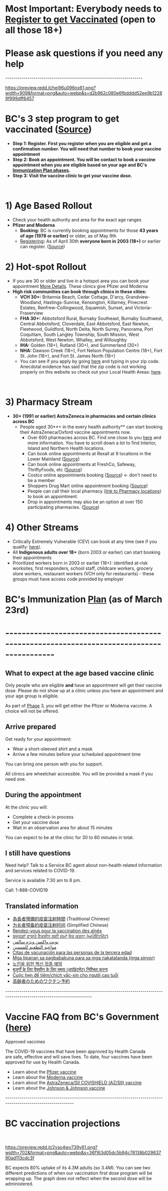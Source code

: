 # Most Important: Everybody needs to [Register to get Vaccinated](https://www.getvaccinated.gov.bc.ca/s/) (open to all those 18+) 

# Please ask questions if you need any help

\-------------------------------------------------------------------- 

https://preview.redd.it/hej96u096nx61.png?width=909&format=png&auto=webp&s=d2b962c080e6fbdddd52ee9b12289f999dff6457

# BC's 3 step program to get vaccinated ([Source](https://www2.gov.bc.ca/getvaccinated.html))

* **Step 1: Register. First you register when you are eligible and get a confirmation number. You will need that number to book your vaccine appointment**
* **Step 2: Book an appointment. You will be contact to book a vaccine appointment when you are eligible based on your age and BC's** [**Immunization Plan phases**](https://www2.gov.bc.ca/gov/content/covid-19/vaccine/plan#general-population)**.** 
* **Step 3: Visit the vaccine clinic to get your vaccine dose.**

&#x200B;

# 1) Age Based Rollout

* Check your health authority and area for the exact age ranges
* **Pfizer and Moderna**
   * **Booking:** BC is currently booking appointments for those **43 years of age (1978 or earlier)** or older, as of May 9th
   * [Registering](https://www.getvaccinated.gov.bc.ca/s/)**:** As of April 30th  **everyone born in 2003 (18+)** or earlier can register. ([Source](https://news.gov.bc.ca/releases/2021HLTH0029-000757))

# 2) Hot-spot Rollout

* If you are 30 or older and live in a hotspot area you can book your appointment [More Details](https://www2.gov.bc.ca/gov/content/covid-19/vaccine/neighbourhood). These clinics give Pfizer and Moderna
* **High risk communities can book through clinics in these cities:**
   * **VCH 30+:**  Britannia Beach, Cedar Cottage, D'arcy, Grandview-Woodland, Hastings-Sunrise, Kensington, Killarney, Pinecrest Estates, Renfrew-Collingwood, Squamish, Sunset, and Victoria-Fraserview  
   * **FHA 30+:**  Abbotsford Rural, Burnaby Southeast, Burnaby Southwest, Central Abbotsford, Cloverdale, East Abbotsford, East Newton, Fleetwood, Guildford, North Delta, North Surrey, Panorama, Port Coquitlam, South Langley Township, South Mission, West Abbotsford, West Newton, Whalley, and Willoughby
   * **IHA:** Golden (18+), Rutland (30+), and Summerland (30+)
   * **NHA:** Dawson Creek (18+), Fort Nelson Population Centre (18+), Fort St. John (18+), and Fort St. James North (18+)
   * You can see if you apply by going [here](https://www2.gov.bc.ca/gov/content/covid-19/vaccine/neighbourhood) and typing in your zip code. Anecdotal evidence has said that the zip code is not working properly on this website so check out your Local Health Areas: [here](https://www2.gov.bc.ca/gov/content/data/geographic-data-services/land-use/administrative-boundaries/health-boundaries). 

&#x200B;

# 3) Pharmacy Stream 

* **30+ (1991 or earlier) AstraZeneca in pharmacies and certain clinics across BC**
   * People aged 30**+ in the every health authority** can start booking their AstraZeneca/Oxford vaccine appointments now.
      * Over 600 pharmacies across BC. Find one close to you [here](https://www.bcpharmacy.ca/resource-centre/covid-19/vaccination-locations) and more information. You have to scroll down a lot to find Interior, Island and Northern Health locations.
      * Can book online appointments at Rexall at 9 locations in the Lower Mainland ([Source](https://rexall.medmeapp.com/schedule))
      * Can book online appointments at FreshCo, Safeway, ThriftyFoods, etc ([Source](https://www.pharmacyappointments.ca/))
      * Costco online appointments booking ([Source](https://www.costcopharmacy.ca/appointment)) <- don't need to be a member
      * Shoppers Drug Mart online appointment booking ([Source](https://covid-19.shoppersdrugmart.ca/en?_ga=2.93975893.991654939.1618447569-1544586229.1618447569))
      * People can call their local pharmacy ([link to Pharmacy locations](https://www.bcpharmacy.ca/resource-centre/covid-19/vaccination-locations)) to book an appointment.
      * Drop in appointments may also be an option at over 150 participating pharmacies. ([Source](https://news.gov.bc.ca/releases/2021HLTH0061-000595))

# 4) Other Streams

* Critically Extremely Vulnerable (CEV) can book at any time (see if you qualify:  [here](https://www2.gov.bc.ca/gov/content/covid-19/vaccine/cev)).
* All **Indigenous adults over 18+** (born 2003 or earlier) can start booking their appointments
* Prioritized workers born in 2003 or earlier (18+): identified at-risk worksites, first responders, school staff, childcare workers, grocery store workers, restaurant workers (VCH only for restaurants) - these groups must have access code provided by employer

# BC's Immunization [Plan](https://www2.gov.bc.ca/gov/content/covid-19/vaccine/plan) (as of March 23rd)

# ----------------------------------------------------------------------------------------

## What to expect at the age based vaccine clinic

Only people who are eligible **and** have an appointment will get their vaccine dose. Please do not show up at a clinic unless you have an appointment and your age group is eligible.

As part of [Phase](https://www2.gov.bc.ca/gov/content/covid-19/vaccine/plan#choice) 3, you will get either the Pfizer or Moderna vaccine. A choice will not be offered.

## Arrive prepared

Get ready for your appointment:

* Wear a short-sleeved shirt and a mask
* Arrive a few minutes before your scheduled appointment time

You can bring one person with you for support.

All clinics are wheelchair accessible. You will be provided a mask if you need one. 

## During the appointment

At the clinic you will:

* Complete a check-in process
* Get your vaccine dose
* Wait in an observation area for about 15 minutes

You can expect to be at the clinic for 30 to 60 minutes in total. 

## I still have questions

Need help? Talk to a Service BC agent about non-health related information and services related to COVID-19.

Service is available 7:30 am to 8 pm. 

Call: 1-888-COVID19

## Translated information

* [為長者預備的疫苗注射時間](https://www2.gov.bc.ca/gov/content/covid-19/translation/tc/seniorvaccine) (Traditional Chinese)
* [为长者预备的疫苗注射时间](https://www2.gov.bc.ca/gov/content/covid-19/translation/sc/seniorvaccine) (Simplified Chinese)
* [Rendez-vous pour la vaccination des aînés](https://www2.gov.bc.ca/gov/content/covid-19/translation/fr/seniorvaccine)
* [ਬਜ਼ੁਰਗ਼ਾਂ ਵਾਸਤੇ ਵੈਕਸੀਨ ਲਈ ਸਮਾਂ ਬੁੱਕ ਕਰਨਾ (ਅਪੌਇੰਟਮੈਂਟ)](https://www2.gov.bc.ca/gov/content/covid-19/translation/pun/seniorvaccine)
* [نوبت واکسن ویژه سالمن](https://www2.gov.bc.ca/gov/content/covid-19/translation/far/seniorvaccine)
* [مواعيد التطعيم للمسنين](https://www2.gov.bc.ca/gov/content/covid-19/translation/ar/seniorvaccine)
* [Citas de vacunación para las personas de la tercera edad](https://www2.gov.bc.ca/gov/content/covid-19/translation/spa/seniorvaccine)
* [Mga tipanan sa pagbabakuna para sa mga nakatatanda (mga sinyor)](https://www2.gov.bc.ca/gov/content/covid-19/translation/tl/seniorvaccine)
* [노인을 위한 백신 접종 예약](https://www2.gov.bc.ca/gov/content/covid-19/translation/ko/seniorvaccine)
* [बुज़ुर्गों के लिए वैक्सीन के लिए समय (अपॉइंटमेंट) निश्चित करना](https://www2.gov.bc.ca/gov/content/covid-19/translation/hi/seniorvaccine)
* [Cuộc hẹn để tiêm/chích vắc-xin cho người cao tuổi](https://www2.gov.bc.ca/gov/content/covid-19/translation/vn/seniorvaccine)
* [高齢者のためのワクチン予約](https://www2.gov.bc.ca/gov/content/covid-19/translation/jp/seniorvaccine)

\-------------------------------------------------------------------------------------------------------------------------

# Vaccine FAQ from BC's Government ([here](https://immunizebc.ca/covid-19-vaccine-frequently-asked-questions))

Approved vaccines

The COVID-19 vaccines that have been approved by Health Canada are safe, effective and will save lives. To date, four vaccines have been approved for use by Health Canada.

* Learn about the [Pfizer vaccine](https://www.canada.ca/en/health-canada/services/drugs-health-products/covid19-industry/drugs-vaccines-treatments/vaccines/pfizer-biontech.html)
* Learn about the [Moderna vaccine](https://www.canada.ca/en/health-canada/services/drugs-health-products/covid19-industry/drugs-vaccines-treatments/vaccines/moderna.html)
* Learn about the [AstraZeneca/SII COVISHIELD (AZ/SII) vaccine](https://www.canada.ca/en/health-canada/services/drugs-health-products/covid19-industry/drugs-vaccines-treatments/vaccines/astrazeneca.html)
* Learn about the [Johnson & Johnson vaccine](https://www.canada.ca/en/health-canada/services/drugs-health-products/covid19-industry/drugs-vaccines-treatments/vaccines/janssen.html)

\----------------------------------------------------------------------------------------------------------------

# BC vaccination projections

&#x200B;

https://preview.redd.it/2yso4wv739y61.png?width=702&format=png&auto=webp&s=36f163d05dc5b94c78138b02983790ad113cdc3f

BC expects 80% uptake of its 4.3M adults (so 3.4M).  You can see two different predictions of when our vaccination first dose program will be wrapping up. The graph does not reflect when the second dose will be administered.